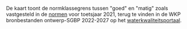 De kaart toont de normklassegrens tussen "goed" en "matig" zoals vastgesteld in de [normen](https://www.waterkwaliteitsportaal.nl/wkp.webapplication/) voor toetsjaar 2021, terug te vinden in de WKP bronbestanden ontwerp-SGBP 2022-2027 op het [waterkwaliteitsportaal](https://www.waterkwaliteitsportaal.nl/).

